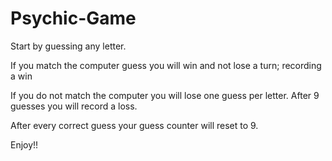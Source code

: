 # Psychic-Game

Start by guessing any letter.  

If you match the computer guess you will win and not lose a turn; recording a win

If you do not match the computer you will lose one guess per letter.  After 9 guesses you will record
a loss.

After every correct guess your guess counter will reset to 9.

Enjoy!!

